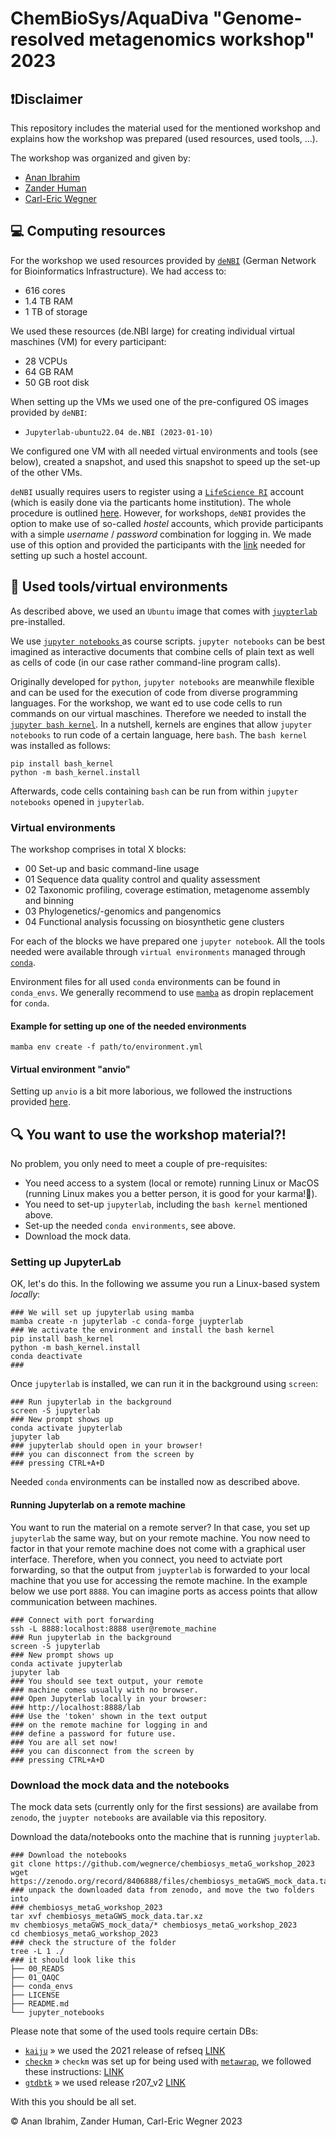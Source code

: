 # ChemBioSys/AquaDiva "Genome-resolved metagenomics workshop" 2023

## ❗Disclaimer
This repository includes the material used for the mentioned workshop and explains how the workshop was prepared (used resources, used tools, ...).

The workshop was organized and given by:
* [Anan Ibrahim](https://github.com/Darcy220606)
* [Zander Human](https://github.com/zander22)
* [Carl-Eric Wegner](https://github.com/wegnerce)

## 💻 Computing resources
For the workshop we used resources provided by [`deNBI`](https://www.denbi.de/cloud) (German Network for Bioinformatics Infrastructure). We had access to:
* 616 cores
* 1.4 TB RAM
* 1 TB of storage

We used these resources (de.NBI large) for creating individual virtual maschines (VM) for every participant:
* 28 VCPUs 
* 64 GB RAM 
* 50 GB root disk

When setting up the VMs we used one of the pre-configured OS images provided by `deNBI`:
* `Jupyterlab-ubuntu22.04 de.NBI (2023-01-10)`

We configured one VM with all needed virtual environments and tools (see below), created a snapshot, and used this snapshot to speed up the set-up of the other VMs.

`deNBI` usually requires users to register using a [`LifeScience RI`](https://lifescience-ri.eu/home.html) account (which is easily done via the particants home institution). The whole procedure is outlined [here](https://cloud.denbi.de/wiki/registration/). However, for workshops, `deNBI` provides the option to make use of so-called _hostel_ accounts, which provide participants with a simple _username_ / _password_ combination for logging in. We made use of this option and provided the participants with the [link](https://signup.aai.lifescience-ri.eu/non/registrar/?vo=lifescience_hostel&targetnew=https%3A%2F%2Flifescience-ri.eu%2Faai%2Fhow-use&targetexisting=https%3A%2F%2Flifescience-ri.eu%2Faai%2Fhow-use&targetextended=https%3A%2F%2Flifescience-ri.eu%2Faai%2Fhow-use) needed for setting up such a hostel account.

## 🔧 Used tools/virtual environments
As described above, we used an `Ubuntu` image that comes with [`juypterlab`](https://jupyter.org/) pre-installed.

We use [`jupyter notebooks` ](https://docs.jupyter.org/en/latest/) as course scripts. `jupyter notebooks` can be best imagined as interactive documents that combine cells of plain text as well as cells of code (in our case rather command-line program calls).

Originally developed for `python`, `jupyter notebooks` are meanwhile flexible and can be used for the execution of code from diverse programming languages. For the workshop, we want ed to use code cells to run commands on our virtual maschines. Therefore we needed to install the [`jupyter bash kernel`](https://pypi.org/project/bash_kernel/). In a nutshell, kernels are engines that allow `jupyter notebooks` to run code of a certain language, here `bash`. The `bash kernel` was installed as follows:

```
pip install bash_kernel
python -m bash_kernel.install
```

Afterwards, code cells containing `bash` can be run from within `jupyter notebooks` opened in `jupyterlab`.

### Virtual environments
The workshop comprises in total X blocks:
* 00 Set-up and basic command-line usage
* 01 Sequence data quality control and quality assessment
* 02 Taxonomic profiling, coverage estimation, metagenome assembly and binning
* 03 Phylogenetics/-genomics and pangenomics
* 04 Functional analysis focussing on biosynthetic gene clusters

For each of the blocks we have prepared one `jupyter notebook`. All the tools needed were available through `virtual environments` managed through [`conda`](https://github.com/conda/conda). 


Environment files for all used `conda` environments can be found in `conda_envs`. We generally recommend to use [`mamba`](https://github.com/mamba-org/mamba) as dropin replacement for `conda`. 

#### Example for setting up one of the needed environments
```
mamba env create -f path/to/environment.yml
```

#### Virtual environment "anvio"
Setting up `anvio` is a bit more laborious, we followed the instructions provided [here](https://anvio.org/install/).

## 🔍 You want to use the workshop material?!
No problem, you only need to meet a couple of pre-requisites:

* You need access to a system (local or remote) running Linux or MacOS (running Linux makes you a better person, it is good for your karma!🙏).
* You need to set-up `jupyterlab`, including the `bash kernel` mentioned above.
* Set-up the needed `conda environments`, see above.
* Download the mock data.

### Setting up JupyterLab
OK, let's do this. In the following we assume you run a Linux-based system _locally_:

```
### We will set up jupyterlab using mamba
mamba create -n jupyterlab -c conda-forge juypterlab
### We activate the environment and install the bash kernel 
pip install bash_kernel
python -m bash_kernel.install
conda deactivate
### 
```
Once `jupyterlab` is installed, we can run it in the background using `screen`:

```
### Run jupyterlab in the background
screen -S jupyterlab
### New prompt shows up
conda activate jupyterlab
jupyter lab
### jupyterlab should open in your browser!
### you can disconnect from the screen by
### pressing CTRL+A+D
```

Needed `conda` environments can be installed now as described above.

#### Running Jupyterlab on a remote machine
You want to run the material on a remote server? In that case, you set up `jupyterlab` the same way, but on your remote machine. You now need to factor in that your remote machine does not come with a graphical user interface. Therefore, when you connect, you need to actviate port forwarding, so that the output from `juypterlab` is forwarded to your local machine that you use for accessing the remote machine. In the example below we use port `8888`. You can imagine ports as access points that allow communication between machines.

```
### Connect with port forwarding
ssh -L 8888:localhost:8888 user@remote_machine
### Run jupyterlab in the background
screen -S jupyterlab
### New prompt shows up
conda activate jupyterlab
jupyter lab
### You should see text output, your remote
### machine comes usually with no browser.
### Open Jupyterlab locally in your browser:
### http://localhost:8888/lab
### Use the 'token' shown in the text output
### on the remote machine for logging in and
### define a password for future use.
### You are all set now!
### you can disconnect from the screen by
### pressing CTRL+A+D
```

### Download the mock data and the notebooks
The mock data sets (currently only for the first sessions) are availabe from `zenodo`, the `juypter notebooks` are available via this repository.

Download the data/notebooks onto the machine that is running `juypterlab`.

```
### Download the notebooks
git clone https://github.com/wegnerce/chembiosys_metaG_workshop_2023
wget https://zenodo.org/record/8406888/files/chembiosys_metaGWS_mock_data.tar.xz
### unpack the downloaded data from zenodo, and move the two folders into
### chembiosys_metaG_workshop_2023
tar xvf chembiosys_metaGWS_mock_data.tar.xz
mv chembiosys_metaGWS_mock_data/* chembiosys_metaG_workshop_2023
cd chembiosys_metaG_workshop_2023
### check the structure of the folder
tree -L 1 ./
### it should look like this
├── 00_READS
├── 01_QAQC
├── conda_envs
├── LICENSE
├── README.md
└── jupyter_notebooks
```

Please note that some of the used tools require certain DBs:

* [`kaiju`](https://kaiju.binf.ku.dk/server) » we used the 2021 release of refseq [LINK](https://kaiju-idx.s3.eu-central-1.amazonaws.com/2021/kaiju_db_refseq_2021-02-26.tgz) 
* [`checkm`](https://github.com/Ecogenomics/CheckM) » `checkm` was set up for being used with [`metawrap`](https://github.com/bxlab/metaWRAP), we followed these instructions: [LINK](https://github.com/bxlab/metaWRAP/blob/master/installation/database_installation.md) 
* [`gtdbtk`](https://ecogenomics.github.io/GTDBTk/installing/bioconda.html#step-3-download-and-alias-the-gtdb-tk-reference-data) » we used release r207_v2 [LINK](https://data.gtdb.ecogenomic.org/releases/release207/207.0/auxillary_files/gtdbtk_r207_v2_data.tar.gz)

With this you should be all set.

:copyright: Anan Ibrahim, Zander Human, Carl-Eric Wegner 2023

